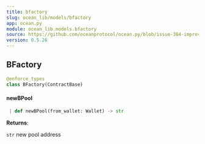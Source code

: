 ```yaml
---
title: bfactory
slug: ocean_lib/models/bfactory
app: ocean.py
module: ocean_lib.models.bfactory
source: https://github.com/oceanprotocol/ocean.py/blob/issue-384-improve-docs/ocean_lib/models/bfactory.py
version: 0.5.26
---
```

## BFactory

```python
@enforce_types
class BFactory(ContractBase)
```

#### newBPool

```python
 | def newBPool(from_wallet: Wallet) -> str
```

**Returns**:

`str` new pool address

